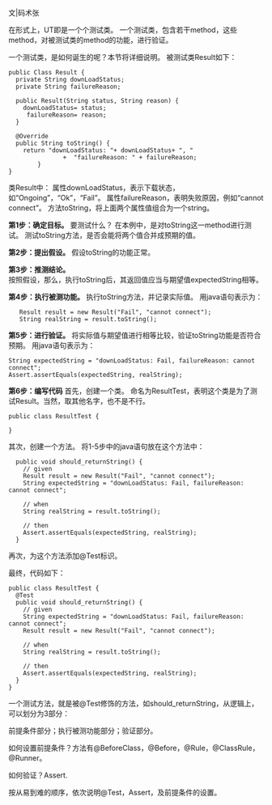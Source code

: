 文|码术张

在形式上，UT即是一个个测试类。
一个测试类，包含若干method，这些method，对被测试类的method的功能，进行验证。

一个测试类，是如何诞生的呢？本节将详细说明。
被测试类Result如下：

```
public Class Result {
  private String downLoadStatus;
  private String failureReason;

  public Result(String status, String reason) {
    downLoadStatus= status;
     failureReason= reason;
  }

  @Override
  public String toString() {
    return "downLoadStatus: "+ downLoadStatus+ ", "
               +  "failureReason: " + failureReason;
        }
}
```
类Result中：
属性downLoadStatus，表示下载状态，如“Ongoing”，“Ok”，“Fail”。
属性failureReason，表明失败原因，例如“cannot connect”。
方法toString，将上面两个属性值组合为一个string。


**第1步：确定目标。**
要测试什么？
在本例中，是对toString这一method进行测试。
测试toString方法，是否会能将两个值合并成预期的值。


**第2步：提出假设。**
假设toString的功能正常。

**第3步：推测结论。**                
按照假设，那么，执行toString后，其返回值应当与期望值expectedString相等。

**第4步：执行被测功能。**
执行toString方法，并记录实际值。
用java语句表示为：

```
   Result result = new Result("Fail", "cannot connect");
   String realString = result.toString();
```

**第5步：进行验证。**
将实际值与期望值进行相等比较，验证toString功能是否符合预期。
用java语句表示为：
```
String expectedString = "downLoadStatus: Fail, failureReason: cannot connect";
Assert.assertEquals(expectedString, realString);
```


**第6步：编写代码**
首先，创建一个类。
命名为ResultTest，表明这个类是为了测试Result。当然，取其他名字，也不是不行。

```
public class ResultTest {

}
```
其次，创建一个方法。
将1-5步中的java语句放在这个方法中：

```
  public void should_returnString() {
    // given
    Result result = new Result("Fail", "cannot connect");
    String expectedString = "downLoadStatus: Fail, failureReason: cannot connect";

    // when
    String realString = result.toString();

    // then
    Assert.assertEquals(expectedString, realString);
  }
```

再次，为这个方法添加@Test标识。

最终，代码如下：

```
public class ResultTest {
  @Test
  public void should_returnString() {
    // given
    String expectedString = "downLoadStatus: Fail, failureReason: cannot connect";
    Result result = new Result("Fail", "cannot connect");

    // when
    String realString = result.toString();

    // then
    Assert.assertEquals(expectedString, realString);
  }
}
```

一个测试方法，就是被@Test修饰的方法，如should_returnString，从逻辑上，可以划分为3部分：

前提条件部分；执行被测功能部分；验证部分。

如何设置前提条件？方法有@BeforeClass，@Before，@Rule，@ClassRule， @Runner。

如何验证？Assert.

按从易到难的顺序，依次说明@Test，Assert，及前提条件的设置。
